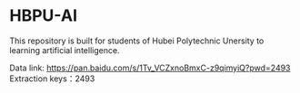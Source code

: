 # HBPU-AI
This repository is built for students of Hubei Polytechnic Unersity to learning artificial intelligence.

Data link: https://pan.baidu.com/s/1Tv_VCZxnoBmxC-z9qimyiQ?pwd=2493
Extraction keys：2493
